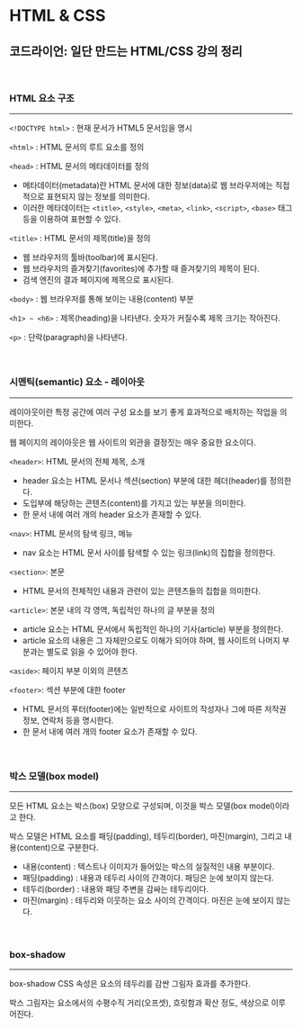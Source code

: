 # HTML & CSS
## 코드라이언: 일단 만드는 HTML/CSS 강의 정리
<br>

### **HTML 요소 구조**
---
`<!DOCTYPE html>` : 현재 문서가 HTML5 문서임을 명시

`<html>` : HTML 문서의 루트 요소를 정의

`<head>` : HTML 문서의 메타데이터를 정의

- 메타데이터(metadata)란 HTML 문서에 대한 정보(data)로 웹 브라우저에는 직접적으로 표현되지 않는 정보를 의미한다.
- 이러한 메타데이터는 `<title>`, `<style>`, `<meta>`, `<link>`, `<script>`, `<base>` 태그 등을 이용하여 표현할 수 있다.

`<title>` : HTML 문서의 제목(title)을 정의
- 웹 브라우저의 툴바(toolbar)에 표시된다.
- 웹 브라우저의 즐겨찾기(favorites)에 추가할 때 즐겨찾기의 제목이 된다.
- 검색 엔진의 결과 페이지에 제목으로 표시된다.

`<body>` : 웹 브라우저를 통해 보이는 내용(content) 부분

`<h1> ~ <h6>` : 제목(heading)을 나타낸다. 숫자가 커질수록 제목 크기는 작아진다.

`<p>` : 단락(paragraph)을 나타낸다.
<br><br><br>


### **시멘틱(semantic) 요소 - 레이아웃**
---
레이아웃이란 특정 공간에 여러 구성 요소를 보기 좋게 효과적으로 배치하는 작업을 의미한다.

웹 페이지의 레이아웃은 웹 사이트의 외관을 결정짓는 매우 중요한 요소이다.

`<header>`: HTML 문서의 전체 제목, 소개
- header 요소는 HTML 문서나 섹션(section) 부분에 대한 헤더(header)를 정의한다.
- 도입부에 해당하는 콘텐츠(content)를 가지고 있는 부분을 의미한다.
- 한 문서 내에 여러 개의 header 요소가 존재할 수 있다.

`<nav>`: HTML 문서의 탐색 링크, 메뉴
- nav 요소는 HTML 문서 사이를 탐색할 수 있는 링크(link)의 집합을 정의한다.

`<section>`: 본문
- HTML 문서의 전체적인 내용과 관련이 있는 콘텐츠들의 집합을 의미한다.

`<article>`: 본문 내의 각 영역, 독립적인 하나의 글 부분을 정의
- article 요소는 HTML 문서에서 독립적인 하나의 기사(article) 부분을 정의한다.
- article 요소의 내용은 그 자체만으로도 이해가 되어야 하며, 웹 사이트의 나머지 부분과는 별도로 읽을 수 있어야 한다.

`<aside>`: 페이지 부분 이외의 콘텐츠

`<footer>`: 섹션 부분에 대한 footer 
- HTML 문서의 푸터(footer)에는 일반적으로 사이트의 작성자나 그에 따른 저작권 정보, 연락처 등을 명시한다.
- 한 문서 내에 여러 개의 footer 요소가 존재할 수 있다.
<br><br><br>


### **박스 모델(box model)**
---
모든 HTML 요소는 박스(box) 모양으로 구성되며, 이것을 박스 모델(box model)이라고 한다.

박스 모델은 HTML 요소를 패딩(padding), 테두리(border), 마진(margin), 그리고 내용(content)으로 구분한다.

- 내용(content) : 텍스트나 이미지가 들어있는 박스의 실질적인 내용 부분이다.
- 패딩(padding) : 내용과 테두리 사이의 간격이다. 패딩은 눈에 보이지 않는다.
- 테두리(border) : 내용와 패딩 주변을 감싸는 테두리이다.
- 마진(margin) : 테두리와 이웃하는 요소 사이의 간격이다. 마진은 눈에 보이지 않는다.
<br><br><br>


### **box-shadow**
---
box-shadow CSS 속성은 요소의 테두리를 감싼 그림자 효과를 추가한다. 

박스 그림자는 요소에서의 수평수직 거리(오프셋), 흐릿함과 확산 정도, 색상으로 이루어진다.

